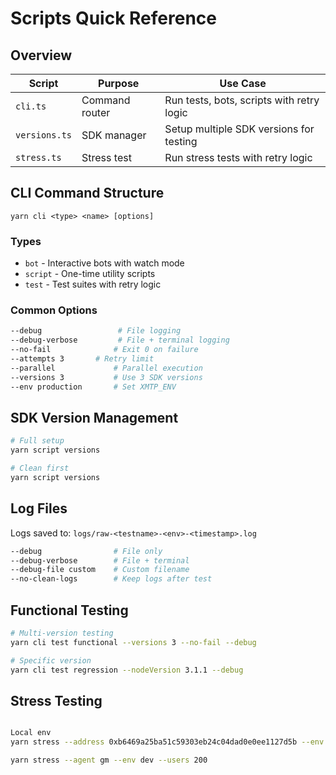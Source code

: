 # Scripts Quick Reference

## Overview

| Script        | Purpose        | Use Case                                  |
| ------------- | -------------- | ----------------------------------------- |
| `cli.ts`      | Command router | Run tests, bots, scripts with retry logic |
| `versions.ts` | SDK manager    | Setup multiple SDK versions for testing   |
| `stress.ts`   | Stress test    | Run stress tests with retry logic         |

## CLI Command Structure

```
yarn cli <type> <name> [options]
```

### Types

- `bot` - Interactive bots with watch mode
- `script` - One-time utility scripts
- `test` - Test suites with retry logic

### Common Options

```bash
--debug                 # File logging
--debug-verbose         # File + terminal logging
--no-fail              # Exit 0 on failure
--attempts 3       # Retry limit
--parallel             # Parallel execution
--versions 3           # Use 3 SDK versions
--env production       # Set XMTP_ENV
```

## SDK Version Management

```bash
# Full setup
yarn script versions

# Clean first
yarn script versions
```

## Log Files

Logs saved to: `logs/raw-<testname>-<env>-<timestamp>.log`

```bash
--debug                # File only
--debug-verbose        # File + terminal
--debug-file custom    # Custom filename
--no-clean-logs        # Keep logs after test
```

## Functional Testing

```bash
# Multi-version testing
yarn cli test functional --versions 3 --no-fail --debug

# Specific version
yarn cli test regression --nodeVersion 3.1.1 --debug
```

## Stress Testing

```bash

Local env
yarn stress --address 0xb6469a25ba51c59303eb24c04dad0e0ee1127d5b --env dev --users 200

yarn stress --agent gm --env dev --users 200
```
